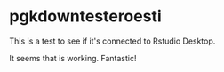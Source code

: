 # pgkdowntesteroesti


This is a test to see if it's connected to Rstudio Desktop.

It seems that is working. Fantastic!
